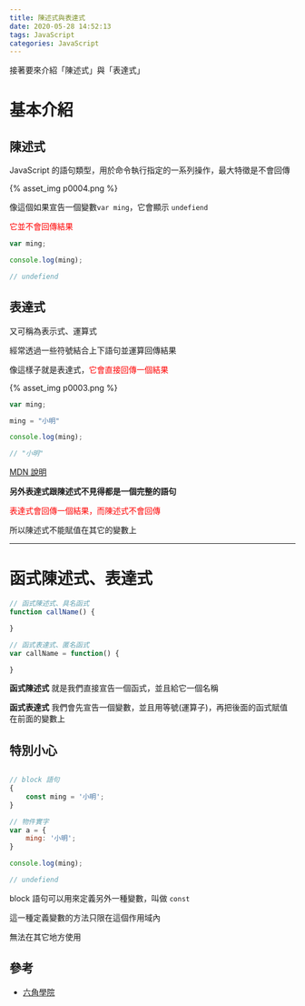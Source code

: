 ```yaml
---
title: 陳述式與表達式
date: 2020-05-28 14:52:13
tags: JavaScript
categories: JavaScript
---
```


接著要來介紹「陳述式」與「表達式」

<!-- more -->

# 基本介紹

## 陳述式
JavaScript 的語句類型，用於命令執行指定的一系列操作，最大特徵是不會回傳

{% asset_img p0004.png %}

像這個如果宣告一個變數```var ming```，它會顯示 ```undefiend```

<font color=#ff0000>它並不會回傳結果</font>

```javascript
var ming;

console.log(ming);

// undefiend
```

## 表達式
又可稱為表示式、運算式

經常透過一些符號結合上下語句並運算回傳結果

像這樣子就是表達式，<font color=#ff0000>它會直接回傳一個結果</font>

{% asset_img p0003.png %}

```javascript
var ming;

ming = "小明"

console.log(ming);

// "小明"
```

[MDN 說明](https://developer.mozilla.org/zh-TW/docs/Web/JavaScript/Reference/Statements)


**另外表達式跟陳述式不見得都是一個完整的語句**

<font color=#ff0000>表達式會回傳一個結果，而陳述式不會回傳</font>

所以陳述式不能賦值在其它的變數上

---

# 函式陳述式、表達式

```javascript
// 函式陳述式、具名函式
function callName() {

}

// 函式表達式、匿名函式
var callName = function() {

}
```

**函式陳述式** 就是我們直接宣告一個函式，並且給它一個名稱

**函式表達式** 我們會先宣告一個變數，並且用等號(運算子)，再把後面的函式賦值在前面的變數上

## 特別小心

```javascript

// block 語句
{
    const ming = '小明';
}

// 物件實字
var a = {
    ming: '小明';
}

console.log(ming);

// undefiend
```

block 語句可以用來定義另外一種變數，叫做 ```const```

這一種定義變數的方法只限在這個作用域內

無法在其它地方使用

## 參考

+ [六角學院](https://www.hexschool.com/)